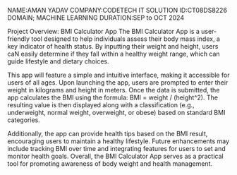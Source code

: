 NAME:AMAN YADAV
COMPANY:CODETECH IT SOLUTION
ID:CT08DS8226
DOMAIN; MACHINE LEARNING
DURATION:SEP to OCT 2024

Project Overview: BMI Calculator App
The BMI Calculator App is a user-friendly tool designed to help individuals assess their body
mass index, a key indicator of health status. By inputting their weight and height, users caN
easily determine if they fall within a healthy weight range, which can guide lifestyle and
dietary choices.

This app will feature a simple and intuitive interface, making it accessible for users of all
ages. Upon launching the app, users are prompted to enter their weight in kilograms and height
in meters. Once the data is submitted, the app calculates the BMI using the formula: 
BMI = weight / (height^2). The resulting value is then displayed along with a classification
(e.g., underweight, normal weight, overweight, or obese) based on standard BMI categories.

Additionally, the app can provide health tips based on the BMI result, encouraging users to
maintain a healthy lifestyle. Future enhancements may include tracking BMI over time and
integrating features for users to set and monitor health goals. Overall, the BMI Calculator
App serves as a practical tool for promoting awareness of body weight and health management.






